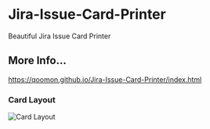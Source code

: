 # Jira-Issue-Card-Printer
Beautiful Jira Issue Card Printer

## More Info...
https://qoomon.github.io/Jira-Issue-Card-Printer/index.html

### Card Layout

![Card Layout](http://4.bp.blogspot.com/-BgfPtVWFxVo/VLTjiqpPzjI/AAAAAAAAGLw/PgF3D6eq35c/s1600/Screen%2BShot%2B2015-01-13%2Bat%2B10.19.22.png)
